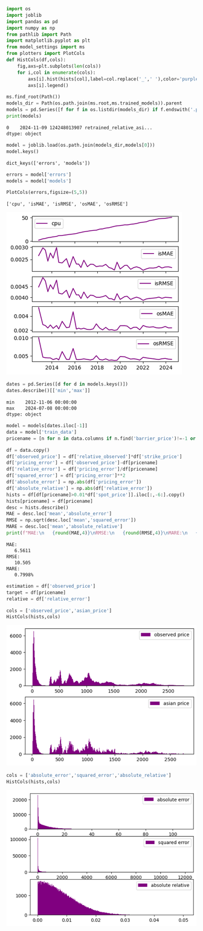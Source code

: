 ```python
import os
import joblib
import pandas as pd
import numpy as np
from pathlib import Path
import matplotlib.pyplot as plt
from model_settings import ms
from plotters import PlotCols
def HistCols(df,cols):
    fig,axs=plt.subplots(len(cols))
    for i,col in enumerate(cols):
        axs[i].hist(hists[col],label=col.replace('_',' '),color='purple',bins=int(np.sqrt(hists.shape[0])))
        axs[i].legend()
```


```python
ms.find_root(Path())
models_dir = Path(os.path.join(ms.root,ms.trained_models)).parent
models = pd.Series([f for f in os.listdir(models_dir) if f.endswith('.pkl')])
print(models)
```

    0    2024-11-09 124248013907 retrained_relative_asi...
    dtype: object
    


```python
model = joblib.load(os.path.join(models_dir,models[0]))
model.keys()
```




    dict_keys(['errors', 'models'])




```python
errors = model['errors']
models = model['models']
```


```python
PlotCols(errors,figsize=(5,5))
```

    ['cpu', 'isMAE', 'isRMSE', 'osMAE', 'osRMSE']
    


    
![png](output_4_1.png)
    



```python
dates = pd.Series([d for d in models.keys()])
dates.describe()[['min','max']]
```




    min    2012-11-06 00:00:00
    max    2024-07-08 00:00:00
    dtype: object




```python
model = models[dates.iloc[-1]]
data = model['train_data']
pricename = [n for n in data.columns if n.find('barrier_price')!=-1 or n.find('asian_price')!=-1][0]
```


```python
df = data.copy()
df['observed_price'] = df['relative_observed']*df['strike_price']
df['pricing_error'] = df['observed_price']-df[pricename]
df['relative_error'] = df['pricing_error']/df[pricename]
df['squared_error'] = df['pricing_error']**2
df['absolute_error'] = np.abs(df['pricing_error'])
df['absolute_relative'] = np.abs(df['relative_error'])
hists = df[df[pricename]>0.01*df['spot_price']].iloc[:,-6:].copy()
hists[pricename] = df[pricename]
desc = hists.describe()
MAE = desc.loc['mean','absolute_error']
RMSE = np.sqrt(desc.loc['mean','squared_error'])
MARE = desc.loc['mean','absolute_relative']
print(f"MAE:\n   {round(MAE,4)}\nRMSE:\n   {round(RMSE,4)}\nMARE:\n   {round(100*MARE,4)}%")
```

    MAE:
       6.5611
    RMSE:
       10.505
    MARE:
       0.7998%
    


```python
estimation = df['observed_price']
target = df[pricename]
relative = df['relative_error']
```


```python
cols = ['observed_price','asian_price']
HistCols(hists,cols)
```


    
![png](output_9_0.png)
    



```python
cols = ['absolute_error','squared_error','absolute_relative']
HistCols(hists,cols)
```


    
![png](output_10_0.png)
    

